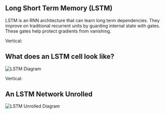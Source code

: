 ## Long Short Term Memory (LSTM)

LSTM is an RNN architecture that can learn long term dependencies. They improve on traditional recurrent units by guarding internal state with gates. These gates help protect gradients from vanishing.

Vertical:

## What does an LSTM cell look like?

![LSTM Diagram](http://d3kbpzbmcynnmx.cloudfront.net/wp-content/uploads/2015/10/Screen-Shot-2015-10-23-at-10.00.55-AM.png)

Vertical:

## An LSTM Network Unrolled

![LSTM Unrolled Diagram](https://deeplearning4j.org/img/gates_lstm.png)
